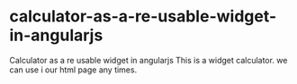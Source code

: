 # calculator-as-a-re-usable-widget-in-angularjs
Calculator as a re usable widget in angularjs
This is a widget calculator.
we can use 
<my-calculator>
</my-calculator>
i our html page any times. 

